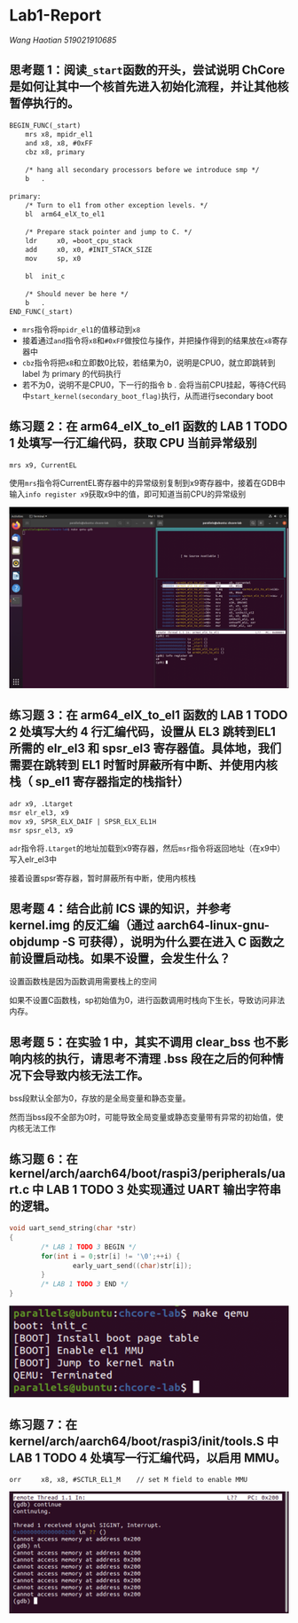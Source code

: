 # Lab1-Report

*Wang Haotian 519021910685*

## 思考题 1：阅读`_start`函数的开头，尝试说明 ChCore 是如何让其中⼀个核⾸先进⼊初始化流程，并让其他核暂停执⾏的。

```assembly
BEGIN_FUNC(_start)
	mrs	x8, mpidr_el1
	and	x8, x8,	#0xFF
	cbz	x8, primary

	/* hang all secondary processors before we introduce smp */
	b 	.

primary:
	/* Turn to el1 from other exception levels. */
	bl 	arm64_elX_to_el1

	/* Prepare stack pointer and jump to C. */
	ldr 	x0, =boot_cpu_stack
	add 	x0, x0, #INIT_STACK_SIZE
	mov 	sp, x0

	bl 	init_c

	/* Should never be here */
	b	.
END_FUNC(_start)
```



- `mrs`指令将`mpidr_el1`的值移动到`x8`
- 接着通过`and`指令将`x8`和`#0xFF`做按位与操作，并把操作得到的结果放在`x8`寄存器中
- `cbz`指令将把`x8`和立即数0比较，若结果为0，说明是CPU0，就立即跳转到 label 为 primary 的代码执行
- 若不为0，说明不是CPU0，下一行的指令 b . 会将当前CPU挂起，等待C代码中`start_kernel(secondary_boot_flag)`执行，从而进行secondary boot

## 练习题 2：在 arm64_elX_to_el1 函数的 LAB 1 TODO 1 处填写⼀⾏汇编代码，获取 CPU 当前异常级别

```assembly
mrs x9, CurrentEL
```

使用`mrs`指令将CurrentEL寄存器中的异常级别复制到x9寄存器中，接着在GDB中输入`info register x9`获取x9中的值，即可知道当前CPU的异常级别

![问题2](./问题2.png)



## 练习题 3：在 arm64_elX_to_el1 函数的 LAB 1 TODO 2 处填写⼤约 4 ⾏汇编代码，设置从 EL3 跳转到EL1 所需的 elr_el3 和 spsr_el3 寄存器值。具体地，我们需要在跳转到 EL1 时暂时屏蔽所有中断、并使⽤内核栈（ sp_el1 寄存器指定的栈指针）

```assembly
adr x9, .Ltarget
msr elr_el3, x9
mov x9, SPSR_ELX_DAIF | SPSR_ELX_EL1H
msr spsr_el3, x9
```

`adr`指令将`.Ltarget`的地址加载到x9寄存器，然后`msr`指令将返回地址（在x9中）写入elr_el3中

接着设置spsr寄存器，暂时屏蔽所有中断，使用内核栈



## 思考题 4：结合此前 ICS 课的知识，并参考 kernel.img 的反汇编（通过 aarch64-linux-gnu-objdump -S 可获得），说明为什么要在进⼊ C 函数之前设置启动栈。如果不设置，会发⽣什么？

设置函数栈是因为函数调用需要栈上的空间

如果不设置C函数栈，sp初始值为0，进行函数调用时栈向下生长，导致访问非法内存。



## 思考题 5：在实验 1 中，其实不调⽤ clear_bss 也不影响内核的执⾏，请思考不清理 .bss 段在之后的何种情况下会导致内核⽆法⼯作。

bss段默认全部为0，存放的是全局变量和静态变量。

然而当bss段不全部为0时，可能导致全局变量或静态变量带有异常的初始值，使内核无法工作



## 练习题 6：在 kernel/arch/aarch64/boot/raspi3/peripherals/uart.c 中 LAB 1 TODO 3 处实现通过 UART 输出字符串的逻辑。

```c
void uart_send_string(char *str)
{
        /* LAB 1 TODO 3 BEGIN */
        for(int i = 0;str[i] != '\0';++i) {
                early_uart_send((char)str[i]);
        }
        /* LAB 1 TODO 3 END */
}
```

![output](./output.png)



## 练习题 7：在 kernel/arch/aarch64/boot/raspi3/init/tools.S 中 LAB 1 TODO 4 处填写⼀⾏汇编代码，以启⽤ MMU。

```assembly
orr		x8, x8, #SCTLR_EL1_M	// set M field to enable MMU
```

![0x200-loop](./0x200-loop.png)